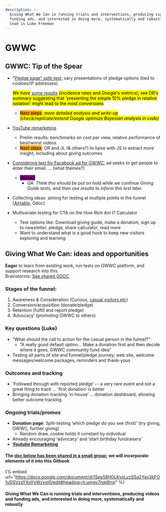 ```yaml
---
description: >-
  Giving What We Can is running trials and interventions, producing videos and
  funding ads, and interested in doing more, systematically and robustly. The
  lead is Luke Freeman
---
```


# GWWC

## GWWC: Tip of the Spear

*   "[Pledge page" split-test](broken-reference); vary presentations of pledge options (tied to cookies/IP addresses)

    _<mark style="background-color:yellow;">We have</mark>_ [some results](broken-reference) <mark style="background-color:yellow;">(incidence rates and Google's metrics); see DR's summary suggesting that 'presenting the simple 10% pledge in relative isolation' might lead to the most conversions</mark>

    * <mark style="background-color:orange;">Next steps</mark>_<mark style="background-color:yellow;">: more detailed analysis and write-up (check/replicate/extend Google optimize Bayesian analysis in code)</mark>_
* [YouTube remarketing](youtube-remarketing.md).
  * Prelim results: benchmarks on cost per view, relative performance of best/worst videos
  * <mark style="background-color:orange;">Next steps</mark>: DR and JL (& others?) to liaise with JS to extract more insight, including about giving outcomes
* [Considering text for Facebook ad for GWWC](facebook-ads-gwwc.md); ad seeks to get people to enter their email. ... (what themes?)
  * _<mark style="background-color:purple;">Status?</mark>_
    * _GA: Think this should be put on hold while we continue Giving Guide tests, and then use results to inform this test later._
* Collecting ideas: aiming for testing at multiple points in the funnel ([Airtable](https://airtable.com/shrUGJuhyxrKGMEUm), Gdoc)
* Multivariate testing for CTA on the How Rich Am I? Calculator
  * Test options like: Download giving guide, make a donation, sign up to newsletter, pledge, share calculator, read more
  * Want to understand what is a good hook to keep new visitors exploring and learning

##

## Giving What We Can: ideas and opportunities

**Eager** to learn from existing work, run tests on GWWC platform, and support research into this.\
Brainstorms: [See shared GDOC](https://docs.google.com/document/d/1Sps58H0LKvoLvzSSa2Yav3kFO1vDSVzsYXoYyWzvol0/edit#heading=h.umgv7nqt8hyj)

### **Stages of the funnel:**

1. Awareness & Consideration (Curious, [casual visitors etc](web-page-casual-visitors.md))
2. Conversion/acquisition (donate/pledge)
3. Retention (fulfill and report pledge)
4. ‘Advocacy’ (promoting GWWC to others)

### **Key questions (Luke)**

* “What should the call to action for the casual person in the funnel?”
  * “A really good default option… Make a donation first and then decide where it goes, GWWC community fund idea”
* Testing all parts of site and funnel/pledge journey; web site, welcome messages/welcome packages, reminders and thank-yous

### **Outcomes and tracking**

* ‘Followed through with reported pledge’ -- a very rare event and not a great thing to track … ‘first donation’ is better
* Bringing donation-tracking ‘in-house’ … donation dashboard, allowing better outcome tracking

### Ongoing trials/promos

* **Donation page**: Split-testing ‘which pledge do you see (first)’ (try giving, GWWC, further giving)
  * Random draw, cookie holds it constant by individual
* Already encouraging ‘advocacy’ and ‘start birthday fundraisers’
* [**Youtube Remarketing**](youtube-remarketing.md)

#### The [doc below has been shared in a small group](https://docs.google.com/document/d/1Sps58H0LKvoLvzSSa2Yav3kFO1vDSVzsYXoYyWzvol0/edit#heading=h.umgv7nqt8hyj); we will incorporate elements of it into this Gitbook

{% embed url="https://docs.google.com/document/d/1Sps58H0LKvoLvzSSa2Yav3kFO1vDSVzsYXoYyWzvol0/edit#heading=h.umgv7nqt8hyj" %}

#### Giving What We Can is running trials and interventions, producing videos and funding ads, and interested in doing more, systematically and robustly

###
